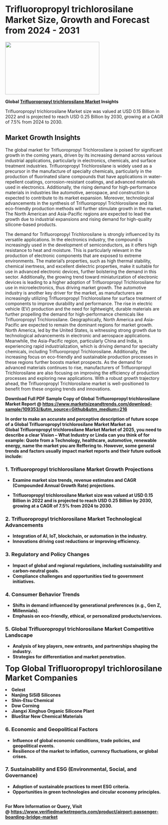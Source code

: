 <H1>Trifluoropropyl trichlorosilane Market Size, Growth and Forecast from 2024 - 2031</H1><img class="aligncenter size-medium wp-image-584254" src="https://thirdeyenews.in/wp-content/uploads/2024/09/Global-Market-Research-300x168.jpeg" alt="" width="300" height="168" /><p><strong>Global&nbsp;<a href="https://www.marketsizeandtrends.com/download-sample/109353/&amp;utm_source=Github&utm_medium=216">Trifluoropropyl trichlorosilane Market</a> Insights</strong></p><p>Trifluoropropyl trichlorosilane Market size was valued at USD 0.15 Billion in 2022 and is projected to reach USD 0.25 Billion by 2030, growing at a CAGR of 7.5% from 2024 to 2030.</p><p><h2>Market Growth Insights</h2> <p>The global market for Trifluoropropyl Trichlorosilane is poised for significant growth in the coming years, driven by its increasing demand across various industrial applications, particularly in electronics, chemicals, and surface treatment industries. Trifluoropropyl Trichlorosilane is widely used as a precursor in the manufacture of specialty chemicals, particularly in the production of fluorinated silane compounds that have applications in water-repellent coatings, corrosion-resistant coatings, and advanced materials used in electronics. Additionally, the rising demand for high-performance materials in industries like automotive, aerospace, and construction is expected to contribute to its market expansion. Moreover, technological advancements in the synthesis of Trifluoropropyl Trichlorosilane and its eco-friendly production methods will further stimulate growth in the market. The North American and Asia-Pacific regions are expected to lead the growth due to industrial expansions and rising demand for high-quality silicone-based products.</p> <p><strong></strong></p> <p>The demand for Trifluoropropyl Trichlorosilane is strongly influenced by its versatile applications. In the electronics industry, the compound is increasingly used in the development of semiconductors, as it offers high resistance to heat and moisture. This is particularly relevant in the production of electronic components that are exposed to extreme environments. The material’s properties, such as high thermal stability, chemical inertness, and excellent dielectric properties, make it suitable for use in advanced electronic devices, further bolstering the demand in this sector. Additionally, the growing trend toward miniaturization of electronic devices is leading to a higher adoption of Trifluoropropyl Trichlorosilane for use in microelectronics, thus driving market growth. The automotive industry is another key driver for the market, as manufacturers are increasingly utilizing Trifluoropropyl Trichlorosilane for surface treatment of components to improve durability and performance. The rise in electric vehicle (EV) production and the need for lightweight, durable materials are further propelling the demand for high-performance chemicals like Trifluoropropyl Trichlorosilane. Geographically, North America and Asia-Pacific are expected to remain the dominant regions for market growth. North America, led by the United States, is witnessing strong growth due to technological advancements in electronic and aerospace applications. Meanwhile, the Asia-Pacific region, particularly China and India, is experiencing rapid industrialization, which is driving demand for specialty chemicals, including Trifluoropropyl Trichlorosilane. Additionally, the increasing focus on eco-friendly and sustainable production processes in these regions further boosts market prospects. As the demand for advanced materials continues to rise, manufacturers of Trifluoropropyl Trichlorosilane are also focusing on improving the efficiency of production processes and exploring new applications. With a robust growth trajectory ahead, the Trifluoropropyl Trichlorosilane market is well-positioned to benefit from these ongoing trends and innovations. <p><strong></p><p><span class=""><strong>Download Full PDF Sample Copy of Global Trifluoropropyl trichlorosilane Market Report</strong> @ <a href="https://www.marketsizeandtrends.com/download-sample/109353/&amp;utm_source=Github&utm_medium=216" target="_blank">https://www.marketsizeandtrends.com/download-sample/109353/&amp;utm_source=Github&utm_medium=216</a></span></p><p>In order to make an accurate and perceptive description of future scope of a Global&nbsp;Trifluoropropyl trichlorosilane Market Market as Global&nbsp;Trifluoropropyl trichlorosilane Market Market of 2025, you need to describe a clear Vision &ndash; What Industry or Linda can you think of for example: Quote from a Technology, healthcare, automotive, renewable energy, name the market you are Reffering to. However, some general trends and factors usually impact market reports and their future outlook include:</p><h3>1.&nbsp;<strong>Trifluoropropyl trichlorosilane Market Growth Projections</strong></h3><ul><li>Examine market size trends, revenue estimates and CAGR (Compounded Annual Growth Rate) projections.</li><li><p>Trifluoropropyl trichlorosilane Market size was valued at USD 0.15 Billion in 2022 and is projected to reach USD 0.25 Billion by 2030, growing at a CAGR of 7.5% from 2024 to 2030.</p></li></ul><h3>2.&nbsp;<strong>Trifluoropropyl trichlorosilane Market Technological Advancements</strong></h3><ul><li>Integration of AI, IoT, blockchain, or automation in the industry.</li><li>Innovations driving cost reductions or improving efficiency.</li></ul><h3>3.&nbsp;<strong>Regulatory and Policy Changes</strong></h3><ul><li>Impact of global and regional regulations, including sustainability and carbon-neutral goals.</li><li>Compliance challenges and opportunities tied to government initiatives.</li></ul><h3>4.&nbsp;<strong>Consumer Behavior Trends</strong></h3><ul><li>Shifts in demand influenced by generational preferences (e.g., Gen Z, Millennials).</li><li>Emphasis on eco-friendly, ethical, or personalized products/services.</li></ul><h3>5.&nbsp;<strong>Global Trifluoropropyl trichlorosilane Market Competitive Landscape</strong></h3><ul><li>Analysis of key players, new entrants, and partnerships shaping the industry.</li><li>Strategies for differentiation and market penetration.</li></ul><p data-pm-slice="1 1 []"><span style="color: inherit; font-family: inherit; font-size: 25px;">Top Global Trifluoropropyl trichlorosilane Market Companies</span></p><div class="" data-test-id=""><p><li>Gelest</li><li> Nanjing SiSiB Silicones</li><li> Shin-Etsu Chemical</li><li> Dow Corning</li><li> Jiangxi Xinghuo Organic Silicone Plant</li><li> BlueStar New Chemical Materials</li></p></div><h3>6.&nbsp;<strong>Economic and Geopolitical Factors</strong></h3><ul><li>Influence of global economic conditions, trade policies, and geopolitical events.</li><li>Resilience of the market to inflation, currency fluctuations, or global crises.</li></ul><h3>7.&nbsp;<strong>Sustainability and ESG (Environmental, Social, and Governance)</strong></h3><ul><li>Adoption of sustainable practices to meet ESG criteria.</li><li>Opportunities in green technologies and circular economy principles.</li></ul><h2><strong style="font-size: 14px;">For More Information or Query, Visit @&nbsp;</strong><a style="background-color: #ffffff; font-size: 14px;" href="https://www.marketsizeandtrends.com/report/trifluoropropyl-trichlorosilane-market/" target="_blank">https://www.verifiedmarketreports.com/product/airport-passenger-boarding-bridge-market</a></h2>

